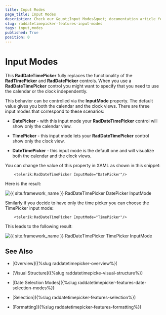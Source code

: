 ```yaml
---
title: Input Modes
page_title: Input Modes
description: Check our &quot;Input Modes&quot; documentation article for the RadDateTimePicker {{ site.framework_name }} control.
slug: raddatetimepicker-features-input-modes
tags: input,modes
published: True
position: 0
---
```


# Input Modes

This __RadDateTimePicker__ fully replaces the functionality of the __RadTimePicker__ and __RadDatePicker__ controls. When you use a __RadDateTimePicker__ control you might want to specify that you need to use the calendar or the clock independently. 

This behavior can be controlled via the __InputMode__ property. The default value gives you both the calendar and the clock views. There are three input modes that correspond to these scenarios:

* __DatePicker__ - with this input mode your __RadDateTimePicker__ control will show only the calendar view.

* __TimePicker__ - this input mode lets your __RadDateTimePicker__ control show only the clock view.

* __DateTimePicker__ - this input mode is the default one and will visualize both the calendar and the clock views.

You can change the value of this property in XAML as shown in this snippet:



```XAML
	<telerik:RadDateTimePicker InputMode="DatePicker"/>
```

Here is the result:

![{{ site.framework_name }} RadDateTimePicker DatePicker InputMode](images/dateTimePicker_features___input_modes_010.png)

Similarly if you decide to have only the time picker you can choose the TimePicker input mode:



```XAML
	<telerik:RadDateTimePicker InputMode="TimePicker"/>
```

This leads to the following result:

![{{ site.framework_name }} RadDateTimePicker TimePicker InputMode](images/dateTimePicker_features___input_modes_020.png)

## See Also

 * [Overview]({%slug raddatetimepicker-overview%})

 * [Visual Structure]({%slug raddatetimepicke-visual-structure%})

 * [Date Selection Modes]({%slug raddatetimepicker-features-date-selection-modes%})

 * [Selection]({%slug raddatetimepicker-features-selection%})

 * [Formatting]({%slug raddatetimepicker-features-formatting%})
